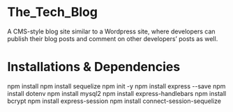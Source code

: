 # The_Tech_Blog

A CMS-style blog site similar to a Wordpress site, where developers can publish their blog posts and comment on other developers’ posts as well.

# Installations & Dependencies

npm install
npm install sequelize
npm init -y
npm install express --save
npm install dotenv
npm install mysql2
npm install express-handlebars
npm install bcrypt
npm install express-session
npm install connect-session-sequelize
